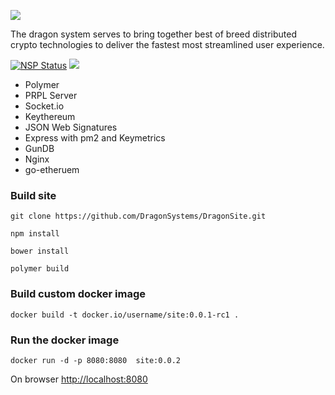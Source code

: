 ![](http://i.imgur.com/NjzAc7S.png)

The dragon system serves to bring together best of breed distributed crypto technologies to deliver the fastest most streamlined user experience.

 [![NSP Status](https://nodesecurity.io/orgs/kiyotocrypto/projects/4b05306b-a168-4e69-8744-1c4b69439ce5/badge)](https://nodesecurity.io/orgs/kiyotocrypto/projects/4b05306b-a168-4e69-8744-1c4b69439ce5/badge)
![](https://travis-ci.org/kiyokocrypto/DragonSystem.svg?branch=master)

* Polymer
* PRPL Server
* Socket.io
* Keythereum 
* JSON Web Signatures
* Express with pm2 and Keymetrics
* GunDB
* Nginx
* go-etheruem

### Build site

`git clone https://github.com/DragonSystems/DragonSite.git`

`npm install`

`bower install`

`polymer build`

### Build custom docker image

`docker build -t docker.io/username/site:0.0.1-rc1 .`

### Run the docker image

`docker run -d -p 8080:8080  site:0.0.2`

On browser [http://localhost:8080](http://localhost:8080)

